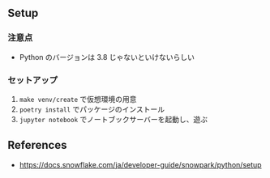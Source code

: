 
## Setup

### 注意点

* Python のバージョンは 3.8 じゃないといけないらしい


### セットアップ

1. `make venv/create` で仮想環境の用意
2. `poetry install` でパッケージのインストール
3. `jupyter notebook` でノートブックサーバーを起動し、遊ぶ

## References

* https://docs.snowflake.com/ja/developer-guide/snowpark/python/setup